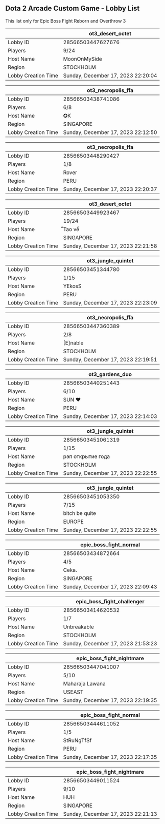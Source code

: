 ## Dota 2 Arcade Custom Game - Lobby List

This list only for Epic Boss Fight Reborn and Overthrow 3

|  | ot3_desert_octet |
| ------ | ------ |
| Lobby ID | 28566503447627676 |
| Players | 9/24 |
| Host Name | MoonOnMySide |
| Region | STOCKHOLM |
| Lobby Creation Time | Sunday, December 17, 2023 22:20:04 |


|  | ot3_necropolis_ffa |
| ------ | ------ |
| Lobby ID | 28566503438741086 |
| Players | 6/8 |
| Host Name | ✪K |
| Region | SINGAPORE |
| Lobby Creation Time | Sunday, December 17, 2023 22:12:50 |


|  | ot3_necropolis_ffa |
| ------ | ------ |
| Lobby ID | 28566503448290427 |
| Players | 1/8 |
| Host Name | Rover |
| Region | PERU |
| Lobby Creation Time | Sunday, December 17, 2023 22:20:37 |


|  | ot3_desert_octet |
| ------ | ------ |
| Lobby ID | 28566503449923467 |
| Players | 19/24 |
| Host Name | ็Tao về |
| Region | SINGAPORE |
| Lobby Creation Time | Sunday, December 17, 2023 22:21:58 |


|  | ot3_jungle_quintet |
| ------ | ------ |
| Lobby ID | 28566503451344780 |
| Players | 1/15 |
| Host Name | YEkosS |
| Region | PERU |
| Lobby Creation Time | Sunday, December 17, 2023 22:23:09 |


|  | ot3_necropolis_ffa |
| ------ | ------ |
| Lobby ID | 28566503447360389 |
| Players | 2/8 |
| Host Name | [E]nable |
| Region | STOCKHOLM |
| Lobby Creation Time | Sunday, December 17, 2023 22:19:51 |


|  | ot3_gardens_duo |
| ------ | ------ |
| Lobby ID | 28566503440251443 |
| Players | 6/10 |
| Host Name | SUN ♥ |
| Region | PERU |
| Lobby Creation Time | Sunday, December 17, 2023 22:14:03 |


|  | ot3_jungle_quintet |
| ------ | ------ |
| Lobby ID | 28566503451061319 |
| Players | 1/15 |
| Host Name | рэп открытие года |
| Region | STOCKHOLM |
| Lobby Creation Time | Sunday, December 17, 2023 22:22:55 |


|  | ot3_jungle_quintet |
| ------ | ------ |
| Lobby ID | 28566503451053350 |
| Players | 7/15 |
| Host Name | bitch be quite |
| Region | EUROPE |
| Lobby Creation Time | Sunday, December 17, 2023 22:22:55 |


|  | epic_boss_fight_normal |
| ------ | ------ |
| Lobby ID | 28566503434872664 |
| Players | 4/5 |
| Host Name | Ceka. |
| Region | SINGAPORE |
| Lobby Creation Time | Sunday, December 17, 2023 22:09:43 |


|  | epic_boss_fight_challenger |
| ------ | ------ |
| Lobby ID | 28566503414620532 |
| Players | 1/7 |
| Host Name | Unbreakable |
| Region | STOCKHOLM |
| Lobby Creation Time | Sunday, December 17, 2023 21:53:23 |


|  | epic_boss_fight_nightmare |
| ------ | ------ |
| Lobby ID | 28566503447041007 |
| Players | 5/10 |
| Host Name | Maharaja Lawana |
| Region | USEAST |
| Lobby Creation Time | Sunday, December 17, 2023 22:19:35 |


|  | epic_boss_fight_normal |
| ------ | ------ |
| Lobby ID | 28566503444611052 |
| Players | 1/5 |
| Host Name | StRuNgTfSf |
| Region | PERU |
| Lobby Creation Time | Sunday, December 17, 2023 22:17:35 |


|  | epic_boss_fight_nightmare |
| ------ | ------ |
| Lobby ID | 28566503449011524 |
| Players | 9/10 |
| Host Name | HUH |
| Region | SINGAPORE |
| Lobby Creation Time | Sunday, December 17, 2023 22:21:13 |


